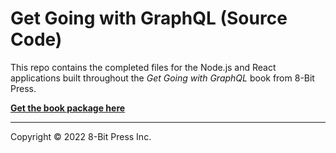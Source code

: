 # Get Going with GraphQL (Source Code)

This repo contains the completed files for the Node.js and React applications built throughout the _Get Going with GraphQL_ book from 8-Bit Press.

**[Get the book package here](https://github.com/8bitpress/get-going-with-graphql)**

---

Copyright © 2022 8-Bit Press Inc.
